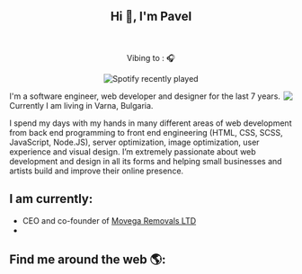 <div align="center" width="50">
<h2 align="center">Hi 👋, I'm Pavel</h2>
<br><br> Vibing to : 🎧  </strong></p>

![Spotify recently played](https://spotify-recently-played-readme.vercel.app/api?user=znm4hitug9zd40cd1iarls4dk&count=1) <br>

</div>


<img align="right" src="https://github-readme-stats.vercel.app/api?username=perov93&hide_title=false">

I'm a software engineer, web developer and designer for the last 7 years. Currently I am living in Varna, Bulgaria.

I spend my days with my hands in many different areas of web development from back end programming to front end engineering (HTML, CSS, SCSS, JavaScript, Node.JS), server optimization, image optimization, user experience and visual design. I’m extremely passionate about web development and design in all its forms and helping small businesses and artists build and improve their online presence.

## I am currently:
 - CEO and co-founder of [Movega Removals LTD](https://www.movega.co.uk)
 - 
## Find me around the web 🌎:
